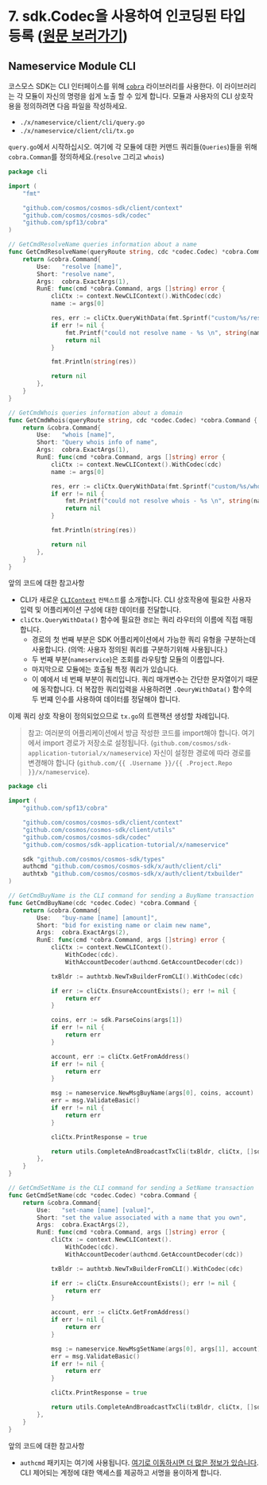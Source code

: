 # 7. sdk.Codec을 사용하여 인코딩된 타입 등록 ([원문 보러가기](https://github.com/cosmos/sdk-application-tutorial/blob/master/tutorial/cli.md))



## Nameservice Module CLI

코스모스 SDK는 CLI 인터페이스를 위해 [`cobra`](https://github.com/spf13/cobra) 라이브러리를 사용한다. 이 라이브러리는 각 모듈이 자신의 명령을 쉽게 노출 할 수 있게 합니다. 모듈과 사용자의 CLI 상호작용을 정의하려면 다음 파일을 작성하세요.

* `./x/nameservice/client/cli/query.go`
* `./x/nameservice/client/cli/tx.go`

`query.go`에서 시작하십시오. 여기에 각 모듈에 대한 커맨드 쿼리들(`Queries`)들을 위해 `cobra.Comman`를 정의하세요.(`resolve` 그리고 `whois`)

```go
package cli

import (
	"fmt"

	"github.com/cosmos/cosmos-sdk/client/context"
	"github.com/cosmos/cosmos-sdk/codec"
	"github.com/spf13/cobra"
)

// GetCmdResolveName queries information about a name
func GetCmdResolveName(queryRoute string, cdc *codec.Codec) *cobra.Command {
	return &cobra.Command{
		Use:   "resolve [name]",
		Short: "resolve name",
		Args:  cobra.ExactArgs(1),
		RunE: func(cmd *cobra.Command, args []string) error {
			cliCtx := context.NewCLIContext().WithCodec(cdc)
			name := args[0]

			res, err := cliCtx.QueryWithData(fmt.Sprintf("custom/%s/resolve/%s", queryRoute, name), nil)
			if err != nil {
				fmt.Printf("could not resolve name - %s \n", string(name))
				return nil
			}

			fmt.Println(string(res))

			return nil
		},
	}
}

// GetCmdWhois queries information about a domain
func GetCmdWhois(queryRoute string, cdc *codec.Codec) *cobra.Command {
	return &cobra.Command{
		Use:   "whois [name]",
		Short: "Query whois info of name",
		Args:  cobra.ExactArgs(1),
		RunE: func(cmd *cobra.Command, args []string) error {
			cliCtx := context.NewCLIContext().WithCodec(cdc)
			name := args[0]

			res, err := cliCtx.QueryWithData(fmt.Sprintf("custom/%s/whois/%s", queryRoute, name), nil)
			if err != nil {
				fmt.Printf("could not resolve whois - %s \n", string(name))
				return nil
			}

			fmt.Println(string(res))

			return nil
		},
	}
}
```

앞의 코드에 대한 참고사항

* CLI가 새로운 [`CLIContext`](https://godoc.org/github.com/cosmos/cosmos-sdk/client/context#CLIContext) `컨텍스트`를 소개합니다. CLI 상호작용에 필요한 사용자 입력 및 어플리케이션 구성에 대한 데이터를 전달합니다.
* `cliCtx.QueryWithData()` 함수에 필요한 `경로`는 쿼리 라우터의 이름에 직접 매핑합니다.
  *  경로의 첫 번째 부분은 SDK 어플리케이션에서 가능한 쿼리 유형을 구분하는데 사용합니다. (의역: 사용자 정의된 쿼리를 구분하기위해 사용됩니다.)
  * 두 번째 부분(`nameservice`)은 조회를 라우팅할 모듈의 이름입니다.
  * 마지막으로 모듈에는 호출될 특정 쿼리가 있습니다.
  * 이 예에서 네 번째 부분이 쿼리입니다. 쿼리 매개변수는 간단한 문자열이기 때문에 동작합니다. 더 복잡한 쿼리입력을 사용하려면 `.QeuryWithData()` 함수의 두 번쨰 인수를 사용하여 데이터를 정달해야 합니다.

이제 쿼리 상호 작용이 정의되었으므로 `tx.go`의 트랜잭션 생성할 차례입니다.

> 참고: 여러분의 어플리케이션에서 방금 작성한 코드를 import해야 합니다. 여기에서 import 경로가 저장소로 설정됩니다. (`github.com/cosmos/sdk-application-tutorial/x/nameservice`) 자신이 설정한 경로에 따라 경로를 변경해야 합니다 (`github.com/{{ .Username }}/{{ .Project.Repo }}/x/nameservice`).

```go
package cli

import (
	"github.com/spf13/cobra"

	"github.com/cosmos/cosmos-sdk/client/context"
	"github.com/cosmos/cosmos-sdk/client/utils"
	"github.com/cosmos/cosmos-sdk/codec"
	"github.com/cosmos/sdk-application-tutorial/x/nameservice"

	sdk "github.com/cosmos/cosmos-sdk/types"
	authcmd "github.com/cosmos/cosmos-sdk/x/auth/client/cli"
	authtxb "github.com/cosmos/cosmos-sdk/x/auth/client/txbuilder"
)

// GetCmdBuyName is the CLI command for sending a BuyName transaction
func GetCmdBuyName(cdc *codec.Codec) *cobra.Command {
	return &cobra.Command{
		Use:   "buy-name [name] [amount]",
		Short: "bid for existing name or claim new name",
		Args:  cobra.ExactArgs(2),
		RunE: func(cmd *cobra.Command, args []string) error {
			cliCtx := context.NewCLIContext().
				WithCodec(cdc).
				WithAccountDecoder(authcmd.GetAccountDecoder(cdc))

			txBldr := authtxb.NewTxBuilderFromCLI().WithCodec(cdc)

			if err := cliCtx.EnsureAccountExists(); err != nil {
				return err
			}

			coins, err := sdk.ParseCoins(args[1])
			if err != nil {
				return err
			}

			account, err := cliCtx.GetFromAddress()
			if err != nil {
				return err
			}

			msg := nameservice.NewMsgBuyName(args[0], coins, account)
			err = msg.ValidateBasic()
			if err != nil {
				return err
			}

			cliCtx.PrintResponse = true

			return utils.CompleteAndBroadcastTxCli(txBldr, cliCtx, []sdk.Msg{msg})
		},
	}
}

// GetCmdSetName is the CLI command for sending a SetName transaction
func GetCmdSetName(cdc *codec.Codec) *cobra.Command {
	return &cobra.Command{
		Use:   "set-name [name] [value]",
		Short: "set the value associated with a name that you own",
		Args:  cobra.ExactArgs(2),
		RunE: func(cmd *cobra.Command, args []string) error {
			cliCtx := context.NewCLIContext().
				WithCodec(cdc).
				WithAccountDecoder(authcmd.GetAccountDecoder(cdc))

			txBldr := authtxb.NewTxBuilderFromCLI().WithCodec(cdc)

			if err := cliCtx.EnsureAccountExists(); err != nil {
				return err
			}

			account, err := cliCtx.GetFromAddress()
			if err != nil {
				return err
			}

			msg := nameservice.NewMsgSetName(args[0], args[1], account)
			err = msg.ValidateBasic()
			if err != nil {
				return err
			}

			cliCtx.PrintResponse = true

			return utils.CompleteAndBroadcastTxCli(txBldr, cliCtx, []sdk.Msg{msg})
		},
	}
}
```

앞의 코드에 대한 참고사항

* `authcmd` 패키지는 여기에 사용됩니다. [여기로 이동하시면 더 많은 정보가 있습니다](https://godoc.org/github.com/cosmos/cosmos-sdk/x/auth/client/cli#GetAccountDecoder). CLI 제어되는 계정에 대한 액세스를 제공하고 서명을 용이하게 합니다.

